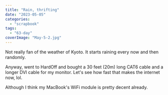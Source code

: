 ```yaml
---
title: "Rain, thrifting"
date: "2023-05-05"
categories: 
  - "scrapbook"
tags: 
  - "63-day"
coverImage: "May-5-2.jpg"
---
```

<!--more-->

Not really fan of the weather of Kyoto. It starts raining every now and then randomly.

Anyway, went to HardOff and bought a 30 feet (20m) long CAT6 cable and a longer DVI cable for my monitor. Let's see how fast that makes the internet now, lol.

Although I think my MacBook's WiFi module is pretty decent already.

